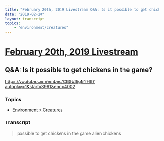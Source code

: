 ```yaml
---
title: "February 20th, 2019 Livestream Q&A: Is it possible to get chickens in the game?"
date: "2019-02-20"
layout: transcript
topics:
    - "environment/creatures"
---
```

# [February 20th, 2019 Livestream](../2019-02-20.md)
## Q&A: Is it possible to get chickens in the game?
https://youtube.com/embed/CB9bSigNYH8?autoplay=1&start=3991&end=4002

### Topics
* [Environment > Creatures](../topics/environment/creatures.md)

### Transcript

> possible to get chickens in the game alien chickens
